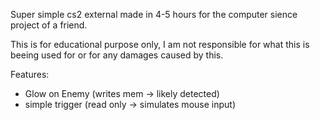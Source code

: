 Super simple cs2 external made in 4-5 hours for the computer sience project of a friend.

This is for educational purpose only, I am not responsible for what this is beeing used for or for any damages caused by this.

Features:
-  Glow on Enemy  (writes mem -> likely detected)
-  simple trigger (read only -> simulates mouse input)
